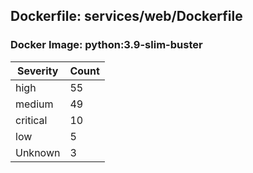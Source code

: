 ## Dockerfile: services/web/Dockerfile

### Docker Image: python:3.9-slim-buster
| Severity | Count |
|----------|-------|
| high | 55 |
| medium | 49 |
| critical | 10 |
| low | 5 |
| Unknown | 3 |